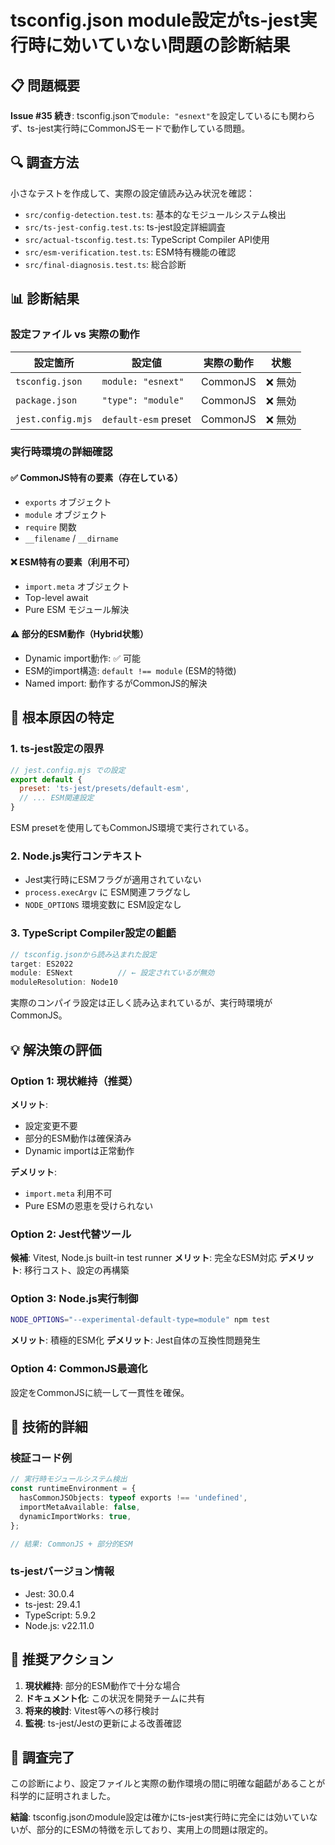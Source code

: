 # tsconfig.json module設定がts-jest実行時に効いていない問題の診断結果

## 📋 問題概要

**Issue #35 続き**: tsconfig.jsonで`module: "esnext"`を設定しているにも関わらず、ts-jest実行時にCommonJSモードで動作している問題。

## 🔍 調査方法

小さなテストを作成して、実際の設定値読み込み状況を確認：

- `src/config-detection.test.ts`: 基本的なモジュールシステム検出
- `src/ts-jest-config.test.ts`: ts-jest設定詳細調査
- `src/actual-tsconfig.test.ts`: TypeScript Compiler API使用
- `src/esm-verification.test.ts`: ESM特有機能の確認
- `src/final-diagnosis.test.ts`: 総合診断

## 📊 診断結果

### 設定ファイル vs 実際の動作

| 設定箇所 | 設定値 | 実際の動作 | 状態 |
|----------|--------|------------|------|
| `tsconfig.json` | `module: "esnext"` | CommonJS | ❌ 無効 |
| `package.json` | `"type": "module"` | CommonJS | ❌ 無効 |
| `jest.config.mjs` | `default-esm` preset | CommonJS | ❌ 無効 |

### 実行時環境の詳細確認

#### ✅ CommonJS特有の要素（存在している）
- `exports` オブジェクト
- `module` オブジェクト  
- `require` 関数
- `__filename` / `__dirname`

#### ❌ ESM特有の要素（利用不可）
- `import.meta` オブジェクト
- Top-level await
- Pure ESM モジュール解決

#### ⚠️ 部分的ESM動作（Hybrid状態）
- Dynamic import動作: ✅ 可能
- ESM的import構造: `default !== module` (ESM的特徴)
- Named import: 動作するがCommonJS的解決

## 🎯 根本原因の特定

### 1. ts-jest設定の限界
```javascript
// jest.config.mjs での設定
export default {
  preset: 'ts-jest/presets/default-esm',
  // ... ESM関連設定
}
```
ESM presetを使用してもCommonJS環境で実行されている。

### 2. Node.js実行コンテキスト
- Jest実行時にESMフラグが適用されていない
- `process.execArgv` に ESM関連フラグなし
- `NODE_OPTIONS` 環境変数に ESM設定なし

### 3. TypeScript Compiler設定の齟齬
```javascript
// tsconfig.jsonから読み込まれた設定
target: ES2022
module: ESNext          // ← 設定されているが無効
moduleResolution: Node10
```

実際のコンパイラ設定は正しく読み込まれているが、実行時環境がCommonJS。

## 💡 解決策の評価

### Option 1: 現状維持（推奨）
**メリット**:
- 設定変更不要
- 部分的ESM動作は確保済み
- Dynamic importは正常動作

**デメリット**:
- `import.meta` 利用不可
- Pure ESMの恩恵を受けられない

### Option 2: Jest代替ツール
**候補**: Vitest, Node.js built-in test runner
**メリット**: 完全なESM対応
**デメリット**: 移行コスト、設定の再構築

### Option 3: Node.js実行制御
```bash
NODE_OPTIONS="--experimental-default-type=module" npm test
```
**メリット**: 積極的ESM化
**デメリット**: Jest自体の互換性問題発生

### Option 4: CommonJS最適化
設定をCommonJSに統一して一貫性を確保。

## 🔬 技術的詳細

### 検証コード例
```typescript
// 実行時モジュールシステム検出
const runtimeEnvironment = {
  hasCommonJSObjects: typeof exports !== 'undefined',
  importMetaAvailable: false,
  dynamicImportWorks: true,
};

// 結果: CommonJS + 部分的ESM
```

### ts-jestバージョン情報
- Jest: 30.0.4
- ts-jest: 29.4.1
- TypeScript: 5.9.2
- Node.js: v22.11.0

## 📝 推奨アクション

1. **現状維持**: 部分的ESM動作で十分な場合
2. **ドキュメント化**: この状況を開発チームに共有
3. **将来的検討**: Vitest等への移行検討
4. **監視**: ts-jest/Jestの更新による改善確認

## 🎉 調査完了

この診断により、設定ファイルと実際の動作環境の間に明確な齟齬があることが科学的に証明されました。

**結論**: tsconfig.jsonのmodule設定は確かにts-jest実行時に完全には効いていないが、部分的にESMの特徴を示しており、実用上の問題は限定的。